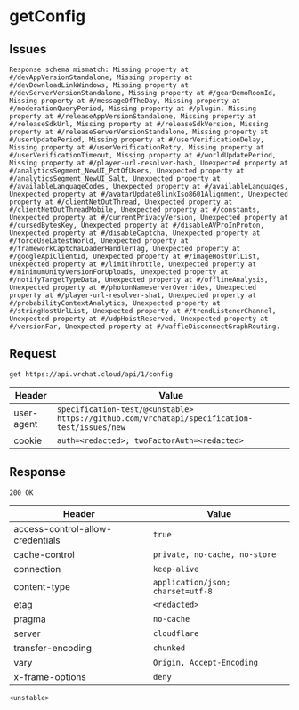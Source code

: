 # getConfig

## Issues
```
Response schema mismatch: Missing property at #/devAppVersionStandalone, Missing property at #/devDownloadLinkWindows, Missing property at #/devServerVersionStandalone, Missing property at #/gearDemoRoomId, Missing property at #/messageOfTheDay, Missing property at #/moderationQueryPeriod, Missing property at #/plugin, Missing property at #/releaseAppVersionStandalone, Missing property at #/releaseSdkUrl, Missing property at #/releaseSdkVersion, Missing property at #/releaseServerVersionStandalone, Missing property at #/userUpdatePeriod, Missing property at #/userVerificationDelay, Missing property at #/userVerificationRetry, Missing property at #/userVerificationTimeout, Missing property at #/worldUpdatePeriod, Missing property at #/player-url-resolver-hash, Unexpected property at #/analyticsSegment_NewUI_PctOfUsers, Unexpected property at #/analyticsSegment_NewUI_Salt, Unexpected property at #/availableLanguageCodes, Unexpected property at #/availableLanguages, Unexpected property at #/avatarUpdateBlinkIso8601Alignment, Unexpected property at #/clientNetOutThread, Unexpected property at #/clientNetOutThreadMobile, Unexpected property at #/constants, Unexpected property at #/currentPrivacyVersion, Unexpected property at #/cursedBytesKey, Unexpected property at #/disableAVProInProton, Unexpected property at #/disableCaptcha, Unexpected property at #/forceUseLatestWorld, Unexpected property at #/frameworkCaptchaLoaderHandlerTag, Unexpected property at #/googleApiClientId, Unexpected property at #/imageHostUrlList, Unexpected property at #/limitThrottle, Unexpected property at #/minimumUnityVersionForUploads, Unexpected property at #/notifyTargetTypeData, Unexpected property at #/offlineAnalysis, Unexpected property at #/photonNameserverOverrides, Unexpected property at #/player-url-resolver-sha1, Unexpected property at #/probabilityContextAnalytics, Unexpected property at #/stringHostUrlList, Unexpected property at #/trendListenerChannel, Unexpected property at #/udpHoistReserved, Unexpected property at #/versionFar, Unexpected property at #/waffleDisconnectGraphRouting.
```

## Request
`get https://api.vrchat.cloud/api/1/config`

| Header | Value |
| ------ | ----- |
| user-agent | `specification-test/@<unstable> https://github.com/vrchatapi/specification-test/issues/new` |
| cookie | `auth=<redacted>; twoFactorAuth=<redacted>` |


## Response
`200 OK`

| Header | Value |
| ------ | ----- |
| access-control-allow-credentials | `true` |
| cache-control | `private, no-cache, no-store` |
| connection | `keep-alive` |
| content-type | `application/json; charset=utf-8` |
| etag | `<redacted>` |
| pragma | `no-cache` |
| server | `cloudflare` |
| transfer-encoding | `chunked` |
| vary | `Origin, Accept-Encoding` |
| x-frame-options | `deny` |

```jsonc
<unstable>
```
